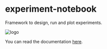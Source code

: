# experiment-notebook
Framework to design, run and plot experiments.

![logo](https://miguelinux314.github.io/experiment-notebook/_static/enb_logo_small.png)

You can read the documentation [here](https://miguelinux314.github.io/experiment-notebook).
